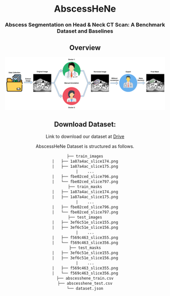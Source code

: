 <div align="center">
<h1>AbscessHeNe</h1>
<h3>Abscess Segmentation on Head & Neck CT Scan: A Benchmark Dataset and Baselines</h3>

## Overview
<div align="center">
<img src="process.png" />
</div>

## Download Dataset:
Link to download our dataset at [Drive](https://drive.google.com/drive/folders/1_vLDHuEjtUMyLOpkKBugvrN9jHO5YQTM?usp=sharing)

AbscessHeNe Dataset is structured as follows.

```AbscessHeNe
├── train_images
|   ├── 1a87a4ac_slice174.png
|   ├── 1a87a4ac_slice175.png
|    ...
|   ├── fbe02ced_slice796.png
|   └── fbe02ced_slice797.png
├── train_masks
|   ├── 1a87a4ac_slice174.png
|   ├── 1a87a4ac_slice175.png
|    ...
|   ├── fbe02ced_slice796.png
|   └── fbe02ced_slice797.png
├── test_images
|   ├── 3ef6c51e_slice155.png
|   ├── 3ef6c51e_slice156.png
|    ...
|   ├── f569c463_slice355.png
|   └── f569c463_slice356.png
├── test_masks
|   ├── 3ef6c51e_slice155.png
|   ├── 3ef6c51e_slice156.png
|    ...
|   ├── f569c463_slice355.png
|   └── f569c463_slice356.png
├── abscesshene_train.csv
├── abscesshene_test.csv
└── dataset.json
